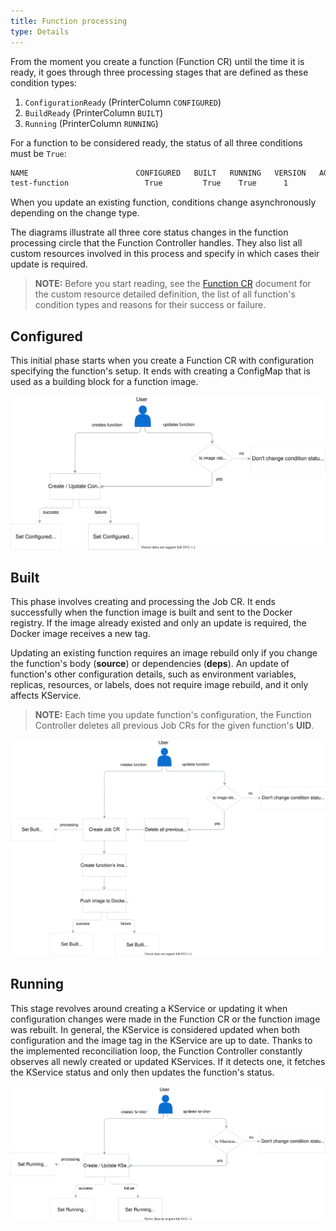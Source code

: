 ```yaml
---
title: Function processing
type: Details
---
```


From the moment you create a function (Function CR) until the time it is ready, it goes through three processing stages that are defined as these condition types:

1. `ConfigurationReady` (PrinterColumn `CONFIGURED`)
2. `BuildReady` (PrinterColumn `BUILT`)
3. `Running` (PrinterColumn `RUNNING`)

For a function to be considered ready, the status of all three conditions must be `True`:  

```bash
NAME                        CONFIGURED   BUILT   RUNNING   VERSION   AGE
test-function                 True         True    True      1         18m
```

When you update an existing function, conditions change asynchronously depending on the change type.  

The diagrams illustrate all three core status changes in the function processing circle that the Function Controller handles. They also list all custom resources involved in this process and specify in which cases their update is required.

>**NOTE:** Before you start reading, see the [Function CR](#custom-resource-function) document for the custom resource detailed definition, the list of all function's condition types and reasons for their success or failure.

## Configured

This initial phase starts when you create a Function CR with configuration specifying the function's setup. It ends with creating a ConfigMap that is used as a building block for a function image.

![Function configured](./assets/configured.svg)

## Built

This phase involves creating and processing the Job CR. It ends successfully when the function image is built and sent to the Docker registry. If the image already existed and only an update is required, the Docker image receives a new tag.

Updating an existing function requires an image rebuild only if you change the function's body (**source**) or dependencies (**deps**). An update of function's other configuration details, such as environment variables, replicas, resources, or labels, does not require image rebuild, and it only affects KService.

> **NOTE:** Each time you update function's configuration, the Function Controller deletes all previous Job CRs for the given function's **UID**.

![Function built](./assets/built.svg)

## Running

This stage revolves around creating a KService or updating it when configuration changes were made in the Function CR or the function image was rebuilt. In general, the KService is considered updated when both configuration and the image tag in the KService are up to date. Thanks to the implemented reconciliation loop, the Function Controller constantly observes all newly created or updated KServices. If it detects one, it fetches the KService status and only then updates the function's status.

![Function running](./assets/running.svg)
